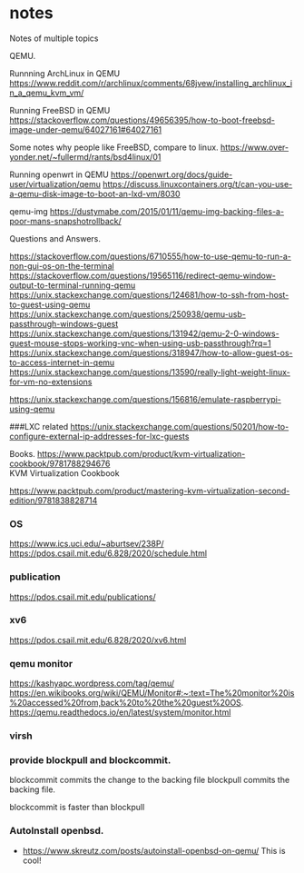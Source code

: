 # notes
Notes of multiple topics

QEMU.

Runnning ArchLinux in QEMU
https://www.reddit.com/r/archlinux/comments/68jvew/installing_archlinux_in_a_qemu_kvm_vm/

Running FreeBSD in QEMU 
https://stackoverflow.com/questions/49656395/how-to-boot-freebsd-image-under-qemu/64027161#64027161

Some notes why people like FreeBSD, compare to linux.
https://www.over-yonder.net/~fullermd/rants/bsd4linux/01

Running openwrt in QEMU
https://openwrt.org/docs/guide-user/virtualization/qemu
https://discuss.linuxcontainers.org/t/can-you-use-a-qemu-disk-image-to-boot-an-lxd-vm/8030

qemu-img
https://dustymabe.com/2015/01/11/qemu-img-backing-files-a-poor-mans-snapshotrollback/


Questions and Answers.

https://stackoverflow.com/questions/6710555/how-to-use-qemu-to-run-a-non-gui-os-on-the-terminal
https://stackoverflow.com/questions/19565116/redirect-qemu-window-output-to-terminal-running-qemu
https://unix.stackexchange.com/questions/124681/how-to-ssh-from-host-to-guest-using-qemu
https://unix.stackexchange.com/questions/250938/qemu-usb-passthrough-windows-guest
https://unix.stackexchange.com/questions/131942/qemu-2-0-windows-guest-mouse-stops-working-vnc-when-using-usb-passthrough?rq=1
https://unix.stackexchange.com/questions/318947/how-to-allow-guest-os-to-access-internet-in-qemu
https://unix.stackexchange.com/questions/13590/really-light-weight-linux-for-vm-no-extensions

https://unix.stackexchange.com/questions/156816/emulate-raspberrypi-using-qemu


###LXC related
https://unix.stackexchange.com/questions/50201/how-to-configure-external-ip-addresses-for-lxc-guests


Books.
https://www.packtpub.com/product/kvm-virtualization-cookbook/9781788294676  
KVM Virtualization Cookbook

https://www.packtpub.com/product/mastering-kvm-virtualization-second-edition/9781838828714

### OS
https://www.ics.uci.edu/~aburtsev/238P/
https://pdos.csail.mit.edu/6.828/2020/schedule.html

### publication
https://pdos.csail.mit.edu/publications/


### xv6
https://pdos.csail.mit.edu/6.828/2020/xv6.html

### qemu monitor
https://kashyapc.wordpress.com/tag/qemu/
https://en.wikibooks.org/wiki/QEMU/Monitor#:~:text=The%20monitor%20is%20accessed%20from,back%20to%20the%20guest%20OS.
https://qemu.readthedocs.io/en/latest/system/monitor.html


### virsh
### provide blockpull and blockcommit.
blockcommit commits the change to the backing file
blockpull commits the backing file.

blockcommit is faster than blockpull


### AutoInstall openbsd.
* https://www.skreutz.com/posts/autoinstall-openbsd-on-qemu/  This is cool!
